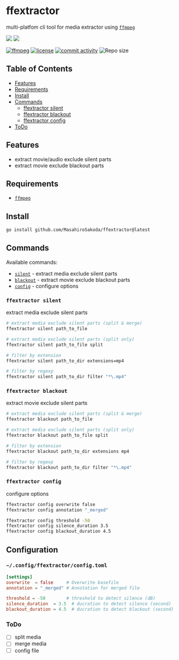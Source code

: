 # ffextractor

multi-platfom cli tool for media extractor using [`ffmpeg`][ffmpeg-website]

<img src="https://img.shields.io/badge/macOS-%23.svg?style=flat-square&logo=apple&color=000000&logoColor=white" />
<img src="https://img.shields.io/badge/Linux%20-yellow.svg?style=flat-square&logo=linux&logoColor=black" />

[![ffmpeg][ffmpeg-badge]][ffmpeg-website]
[![license][license-badge]][license-file]
[![commit activity](https://img.shields.io/github/commit-activity/m/MasahiroSakoda/ffextractor)](https://github.com/MasahiroSakoda/ffextractor/graphs/commit-activity)
<img src="https://img.shields.io/github/repo-size/MasahiroSakoda/ffextractor?style=flat-square&label=Repo" alt="Repo size" />

[ffmpeg-badge]: https://img.shields.io/badge/Powered%20by-ffmpeg-blue.svg
[ffmpeg-website]: https://www.ffmpeg.org/
[license-badge]: https://img.shields.io/github/license/MasahiroSakoda/dotfiles
[license-file]: https://github.com/MasahiroSakoda/dotfiles/blob/main/LICENSE

## Table of Contents

* [Features](#features)
* [Requirements](#requirements)
* [Install](#install)
* [Commands](#commands)
  * [ffextractor silent](#ffextractor-silent)
  * [ffextractor blackout](#ffextractor-blackout)
  * [ffextractor config](#ffextractor-config)
* [ToDo](#todo)

## Features

* extract movie/audio exclude silent parts
* extract movie exclude blackout parts

## Requirements

* [`ffmpeg`](https://www.ffmpeg.org/)

## Install

```bash
go install github.com/MasahiroSakoda/ffextractor@latest
```

## Commands

Available commands:

* [`silent`](#ffextractor-silent) - extract media exclude silent parts
* [`blackout`](#ffextractor-blackout) - extract movie exclude blackout parts
* [`config`](#ffextractor-config) - configure options

### `ffextractor silent`

extract media exclude silent parts

```bash
# extract media exclude silent parts (split & merge)
ffextractor silent path_to_file

# extract media exclude silent parts (split only)
ffextractor silent path_to_file split

# filter by extension
ffextractor silent path_to_dir extensions=mp4

# filter by regexp
ffextractor silent path_to_dir filter "*\.mp4"
```

### `ffextractor blackout`

extract movie exclude silent parts

```bash
# extract media exclude silent parts (split & merge)
ffextractor blackout path_to_file

# extract media exclude silent parts (split only)
ffextractor blackout path_to_file split

# filter by extension
ffextractor blackout path_to_dir extensions mp4

# filter by regexp
ffextractor blackout path_to_dir filter "*\.mp4"
```

### `ffextractor config`

configure options

```bash
ffextractor config overwrite false
ffextractor config annotation "_merged"

ffextractor config threshold -50
ffextractor config silence_duration 3.5
ffextractor config blackout_duration 4.5
```

## Configuration

### `~/.config/ffextractor/config.toml`

```toml
[settings]
overwrite  = false     # Overwrite basefile
annotation = "_merged" # Annotation for merged file

threshold = -50        # threshold to detect silence (dB)
silence_duration  = 3.5  # ducration to detect silence (second)
blackout_duration = 4.5  # ducration to detect blackout (second)
```

### ToDo

* [ ] split media
* [ ] merge media
* [ ] config file
